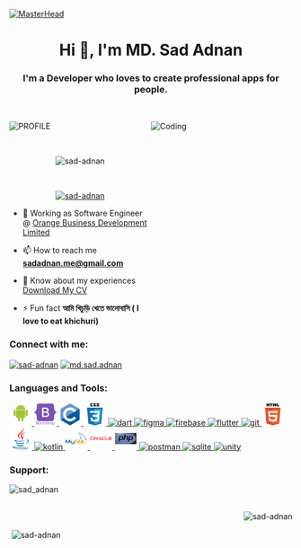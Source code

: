 [![MasterHead](https://cdn.buymeacoffee.com/uploads/project_updates/2022/08/8c5a590d0362ce31649866f900d10f15.png@1200w_0e.webp)](https://play.google.com/store/apps/dev?id=7071097080167673760)
<h1 align="center">Hi 👋, I'm MD. Sad Adnan</h1>
<h3 align="center">I'm a Developer who loves to create professional apps for people.</h3>
<br>
<p>
    <img alt="PROFILE" width="50%" height="500px" src="https://cdn.buymeacoffee.com/uploads/profile_pictures/2022/08/44cc1d79703e6711c26ce10333085829.jpg@300w_0e.webp">
    <img align="right" alt="Coding" width="50%" height="500px" src="https://cdn.dribbble.com/users/1162077/screenshots/4649464/skatter-programmer.gif">
</p>

<br>

<p align="center"> <img src="https://komarev.com/ghpvc/?username=sad-adnan&label=Profile%20views&color=0e75b6&style=flat" alt="sad-adnan" /> </p>
<br>

<p align="center"> <a href="https://github.com/ryo-ma/github-profile-trophy"><img src="https://github-profile-trophy.vercel.app/?username=sad-adnan" alt="sad-adnan" /></a> </p>

- 🔭 Working as Software Engineer @ [Orange Business Development Limited](https://orangebd.com/)

- 📫 How to reach me [**sadadnan.me@gmail.com**](mailto:sadadnan.me@gmail.com)

- 📄 Know about my experiences [Download My CV](https://drive.google.com/file/d/1iN5W5YJA4T79llF2nktooP_beMjUysl1/view?usp=sharing)

- ⚡ Fun fact **আমি খিচুড়ি খেতে ভালোবাসি ( I love to eat khichuri)**

<h3 align="left">Connect with me:</h3>
<p align="left">
<a href="https://linkedin.com/in/sad-adnan" target="blank"><img align="center" src="https://raw.githubusercontent.com/rahuldkjain/github-profile-readme-generator/master/src/images/icons/Social/linked-in-alt.svg" alt="sad-adnan" height="30" width="40" /></a>
<a href="https://fb.com/md.sad.adnan" target="blank"><img align="center" src="https://raw.githubusercontent.com/rahuldkjain/github-profile-readme-generator/master/src/images/icons/Social/facebook.svg" alt="md.sad.adnan" height="30" width="40" /></a>
</p>

<h3 align="left">Languages and Tools:</h3>
<p align="left"> <a href="https://developer.android.com" target="_blank" rel="noreferrer"> <img src="https://raw.githubusercontent.com/devicons/devicon/master/icons/android/android-original-wordmark.svg" alt="android" width="40" height="40"/> </a> <a href="https://getbootstrap.com" target="_blank" rel="noreferrer"> <img src="https://raw.githubusercontent.com/devicons/devicon/master/icons/bootstrap/bootstrap-plain-wordmark.svg" alt="bootstrap" width="40" height="40"/> </a> <a href="https://www.cprogramming.com/" target="_blank" rel="noreferrer"> <img src="https://raw.githubusercontent.com/devicons/devicon/master/icons/c/c-original.svg" alt="c" width="40" height="40"/> </a> <a href="https://www.w3schools.com/css/" target="_blank" rel="noreferrer"> <img src="https://raw.githubusercontent.com/devicons/devicon/master/icons/css3/css3-original-wordmark.svg" alt="css3" width="40" height="40"/> </a> <a href="https://dart.dev" target="_blank" rel="noreferrer"> <img src="https://www.vectorlogo.zone/logos/dartlang/dartlang-icon.svg" alt="dart" width="40" height="40"/> </a> <a href="https://www.figma.com/" target="_blank" rel="noreferrer"> <img src="https://www.vectorlogo.zone/logos/figma/figma-icon.svg" alt="figma" width="40" height="40"/> </a> <a href="https://firebase.google.com/" target="_blank" rel="noreferrer"> <img src="https://www.vectorlogo.zone/logos/firebase/firebase-icon.svg" alt="firebase" width="40" height="40"/> </a> <a href="https://flutter.dev" target="_blank" rel="noreferrer"> <img src="https://www.vectorlogo.zone/logos/flutterio/flutterio-icon.svg" alt="flutter" width="40" height="40"/> </a> <a href="https://git-scm.com/" target="_blank" rel="noreferrer"> <img src="https://www.vectorlogo.zone/logos/git-scm/git-scm-icon.svg" alt="git" width="40" height="40"/> </a> <a href="https://www.w3.org/html/" target="_blank" rel="noreferrer"> <img src="https://raw.githubusercontent.com/devicons/devicon/master/icons/html5/html5-original-wordmark.svg" alt="html5" width="40" height="40"/> </a> <a href="https://www.java.com" target="_blank" rel="noreferrer"> <img src="https://raw.githubusercontent.com/devicons/devicon/master/icons/java/java-original.svg" alt="java" width="40" height="40"/> </a> <a href="https://kotlinlang.org" target="_blank" rel="noreferrer"> <img src="https://www.vectorlogo.zone/logos/kotlinlang/kotlinlang-icon.svg" alt="kotlin" width="40" height="40"/> </a> <a href="https://www.mysql.com/" target="_blank" rel="noreferrer"> <img src="https://raw.githubusercontent.com/devicons/devicon/master/icons/mysql/mysql-original-wordmark.svg" alt="mysql" width="40" height="40"/> </a> <a href="https://www.oracle.com/" target="_blank" rel="noreferrer"> <img src="https://raw.githubusercontent.com/devicons/devicon/master/icons/oracle/oracle-original.svg" alt="oracle" width="40" height="40"/> </a> <a href="https://www.php.net" target="_blank" rel="noreferrer"> <img src="https://raw.githubusercontent.com/devicons/devicon/master/icons/php/php-original.svg" alt="php" width="40" height="40"/> </a> <a href="https://postman.com" target="_blank" rel="noreferrer"> <img src="https://www.vectorlogo.zone/logos/getpostman/getpostman-icon.svg" alt="postman" width="40" height="40"/> </a> <a href="https://www.sqlite.org/" target="_blank" rel="noreferrer"> <img src="https://www.vectorlogo.zone/logos/sqlite/sqlite-icon.svg" alt="sqlite" width="40" height="40"/> </a> <a href="https://unity.com/" target="_blank" rel="noreferrer"> <img src="https://www.vectorlogo.zone/logos/unity3d/unity3d-icon.svg" alt="unity" width="40" height="40"/> </a> </p>

<h3 align="left">Support:</h3>
<p ><a align="left" href="https://www.buymeacoffee.com/sad_adnan"> <img align="left" src="https://cdn.buymeacoffee.com/buttons/v2/default-yellow.png" height="50" width="210" alt="sad_adnan" /></a></p><br><br>

<p><img align="right" src="https://github-readme-stats.vercel.app/api/top-langs?username=sad-adnan&show_icons=true&locale=en&layout=compact" alt="sad-adnan" /></p> <br>

<p>&nbsp;<img align="center" src="https://github-readme-stats.vercel.app/api?username=sad-adnan&show_icons=true&locale=en" alt="sad-adnan" /></p>


<!--
**sad-adnan/sad-adnan** is a ✨ _special_ ✨ repository because its `README.md` (this file) appears on your GitHub profile.

Here are some ideas to get you started:

- 🔭 I’m currently working on ...
- 🌱 I’m currently learning ...
- 👯 I’m looking to collaborate on ...
- 🤔 I’m looking for help with ...
- 💬 Ask me about ...
- 📫 How to reach me: ...
- 😄 Pronouns: ...
- ⚡ Fun fact: ...
-->
